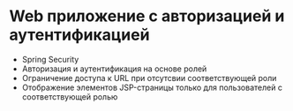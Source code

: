 # Web приложение с авторизацией и аутентификацией
* Spring Security
* Авторизация и аутентификация на основе ролей
* Ограничение доступа к URL при отсутсвии соответствующей роли
* Отображение элементов JSP-страницы только для пользователей с соответствующей ролью
